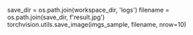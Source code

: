 

<!--
 * @version:
 * @Author:  StevenJokess https://github.com/StevenJokess
 * @Date: 2020-11-17 19:56:43
 * @LastEditors:  StevenJokess https://github.com/StevenJokess
 * @LastEditTime: 2020-11-17 19:57:01
 * @Description:
 * @TODO::
 * @Reference:https://github.com/0809zheng/pokemon-DCGAN-pytorch/blob/master/gan.py
-->

save_dir = os.path.join(workspace_dir, 'logs')
filename = os.path.join(save_dir, f'result.jpg')
torchvision.utils.save_image(imgs_sample, filename, nrow=10)
